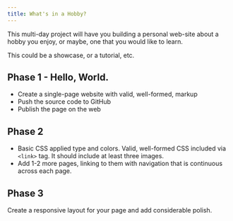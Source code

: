 ```yaml
---
title: What's in a Hobby?
---
```


This multi-day project will have you building a personal web-site about a hobby you enjoy, or maybe, one that you
would like to learn.

This could be a showcase, or a tutorial, etc.

## Phase 1 - Hello, World.

* Create a single-page website with valid, well-formed, markup
* Push the source code to GitHub
* Publish the page on the web

## Phase 2

* Basic CSS applied type and colors. Valid, well-formed CSS included via `<link>` tag. It should include at least three
  images.
* Add 1-2 more pages, linking to them with navigation that is continuous across each page.

## Phase 3

Create a responsive layout for your page and add considerable polish.
